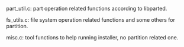 part_util.c:
    part operation related functions according to libparted.

fs_utils.c:
    file system operation related functions and some others for partition.

misc.c:
    tool functions to help running installer, no partition related one.
